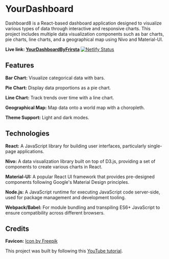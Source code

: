 # YourDashboard

Dashboard8 is a React-based dashboard application designed to visualize various types of data through interactive and responsive charts. This project includes multiple data visualization components such as bar charts, pie charts, line charts, and a geographical map using Nivo and Material-UI.

<b>Live link: [YourDashboardByFrirsta](https://yourdashboardbyfrirsta.netlify.app)
</b> 
[![Netlify Status](https://api.netlify.com/api/v1/badges/c46555d5-38b3-42c2-87b5-cc50a2b3a07f/deploy-status)](https://app.netlify.com/sites/yourdashboardbyfrirsta/deploys)

## Features

<b>Bar Chart:</b> Visualize categorical data with bars.

<b>Pie Chart:</b> Display data proportions as a pie chart.

<b>Line Chart:</b> Track trends over time with a line chart.

<b>Geographical Map:</b> Map data onto a world map with a choropleth.

<b>Theme Support:</b> Light and dark modes.

## Technologies

<b>React:</b> A JavaScript library for building user interfaces, particularly single-page applications.

<b>Nivo:</b> A data visualization library built on top of D3.js, providing a set of components to create various charts in React.

<b>Material-UI:</b> A popular React UI framework that provides pre-designed components following Google's Material Design principles.

<b>Node.js:</b> A JavaScript runtime for executing JavaScript code server-side, used for package management and development tooling.

<b>Webpack/Babel:</b> For module bundling and transpiling ES6+ JavaScript to ensure compatibility across different browsers.

## Credits

**Favicon:** <a href="https://www.freepik.com/icon/dashboard_4882406#fromView=search&page=1&position=90&uuid=05ba6c19-efc1-4a50-a8a9-73d9340efe3c">Icon by Freepik</a>

This project was built by following this [YouTube tutorial](https://www.youtube.com/watch?v=wYpCWwD1oz0&t=1458s).
